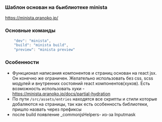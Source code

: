 ### Шаблон основан на бьиблиотеке minista

https://minista.qranoko.jp/

### Основные команды

```javascript
    "dev": "minista",
    "build": "minista build",
    "preview": "minista preview"
```

### Особенности

- Функционал написания компонентов и страниц основан на react jsx. Он конечно же ограничен. Желательно использовать без css, scss модулей и внутренних состояний react компонентов(хуков). Есть возможность использовать хуки - https://minista.qranoko.jp/docs/partial-hydration
- По пути `/src/assets/entries` находятся все скрипты и стили которые добаляются на страницы, так как есть особенность библиотеки, пришло назвать через префиксы
- после build появление _commonjsHelpers- из-за Inputmask
